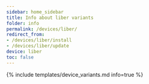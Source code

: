```yaml
---
sidebar: home_sidebar
title: Info about liber variants
folder: info
permalink: /devices/liber/
redirect_from:
- /devices/liber/install
- /devices/liber/update
device: liber
toc: false
---
```

{% include templates/device_variants.md info=true %}
